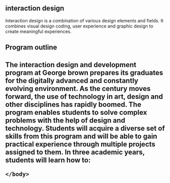 <!doctype html>
<html>
	<head>
		<title>Interaction (Re)Design</title>
		<link rel="stylesheet" href="css/index.css">
	</head>
	<body>
		<h2>interaction design</h2>
        <p>Interaction design is a combination of various design elements and fields. It combines visual design coding, user experience and graphic design to create meaningful experiences. </p>
        <h2>Program outline<h2>
        <p>The interaction design and development program at George brown prepares its graduates for the digitally advanced and constantly evolving environment. As the century moves forward, the use of technology in art, design and other disciplines has rapidly boomed. The program enables students to solve complex problems with the help of design and technology. Students will acquire a diverse set of skills from this program and will be able to gain practical experience through multiple projects assigned to them. In three academic years, students will learn how to: </p>

	</body>
</html>